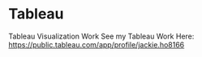 # Tableau
Tableau Visualization Work
See my Tableau Work Here: https://public.tableau.com/app/profile/jackie.ho8166
